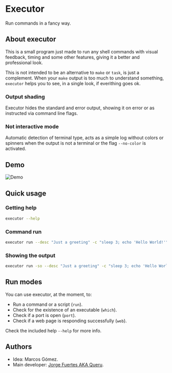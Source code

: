# Executor

Run commands in a fancy way.

## About executor

This is a small program just made to run any shell commands with visual feedback, timing and some other features, giving it a better and professional look.

This is not intended to be an alternative to `make` or `task`, is just a complement. When your `make` output is too much to understand something, `executor` helps you to see, in a single look, if everithing goes ok.

### Output shading

Executor hides the standard and error output, showing it on error or as instructed via command line flags.

### Not interactive mode

Automatic detection of terminal type, acts as a simple log without colors or spinners when the output is not a terminal or the flag `--no-color` is activated.

## Demo

![Demo](./assets/demo.gif)

## Quick usage

### Getting help

~~~bash
executor --help
~~~

### Command run

~~~bash
executor run --desc "Just a greeting" -c "sleep 3; echo 'Hello World!'"
~~~

### Showing the output

~~~bash
executor run -so --desc "Just a greeting" -c "sleep 3; echo 'Hello World!'"
~~~

## Run modes

You can use executor, at the moment, to:

- Run a command or a script (`run`).
- Check for the existence of an executable (`which`).
- Check if a port is open (`port`).
- Check if a web page is responding successfully (`web`).

Check the included help `--help` for more info.

## Authors

- Idea: Marcos Gómez.
- Main developer: [Jorge Fuertes AKA Queru](https://github.com/jorgefuertes).
